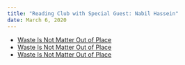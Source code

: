 ```yaml
---
title: "Reading Club with Special Guest: Nabil Hassein"
date: March 6, 2020
---
```


+ [Waste Is Not Matter Out of Place](https://discardstudies.com/2019/09/09/waste-is-not-matter-out-of-place/)
+ [Waste Is Not Matter Out of Place](https://discardstudies.com/2019/09/09/waste-is-not-matter-out-of-place/)
+ [Waste Is Not Matter Out of Place](https://discardstudies.com/2019/09/09/waste-is-not-matter-out-of-place/)
